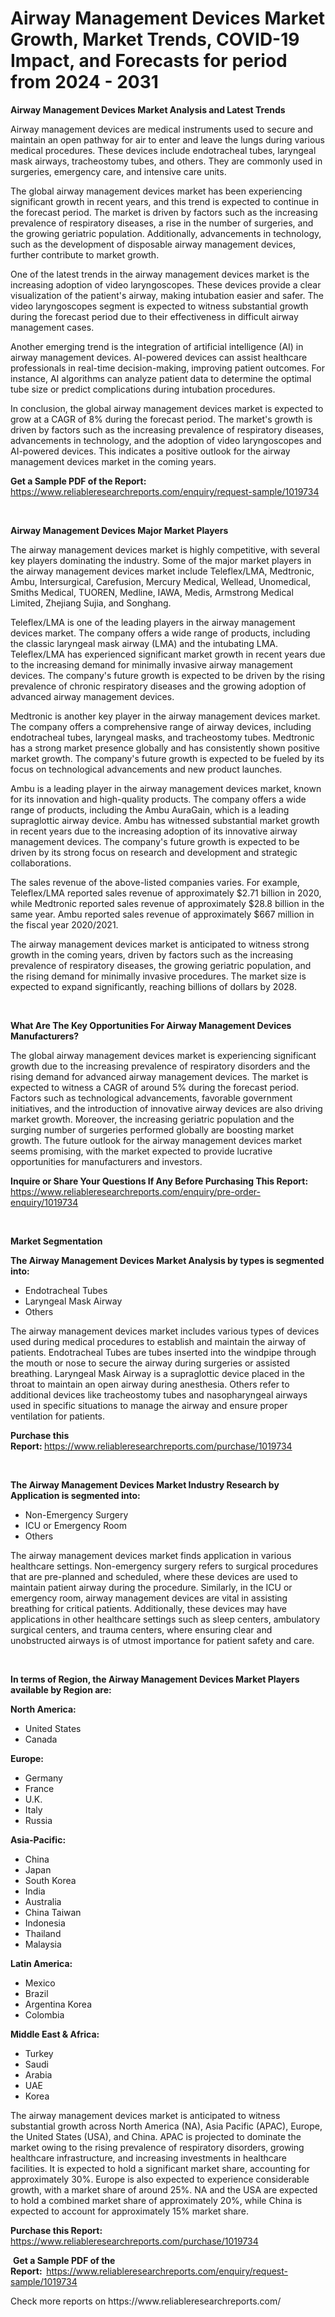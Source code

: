 <p><h1>Airway Management Devices Market Growth, Market Trends, COVID-19 Impact, and Forecasts for period from 2024 - 2031</h1></p><p><strong>Airway Management Devices Market Analysis and Latest Trends</strong></p>
<p><p>Airway management devices are medical instruments used to secure and maintain an open pathway for air to enter and leave the lungs during various medical procedures. These devices include endotracheal tubes, laryngeal mask airways, tracheostomy tubes, and others. They are commonly used in surgeries, emergency care, and intensive care units.</p><p>The global airway management devices market has been experiencing significant growth in recent years, and this trend is expected to continue in the forecast period. The market is driven by factors such as the increasing prevalence of respiratory diseases, a rise in the number of surgeries, and the growing geriatric population. Additionally, advancements in technology, such as the development of disposable airway management devices, further contribute to market growth.</p><p>One of the latest trends in the airway management devices market is the increasing adoption of video laryngoscopes. These devices provide a clear visualization of the patient's airway, making intubation easier and safer. The video laryngoscopes segment is expected to witness substantial growth during the forecast period due to their effectiveness in difficult airway management cases.</p><p>Another emerging trend is the integration of artificial intelligence (AI) in airway management devices. AI-powered devices can assist healthcare professionals in real-time decision-making, improving patient outcomes. For instance, AI algorithms can analyze patient data to determine the optimal tube size or predict complications during intubation procedures.</p><p>In conclusion, the global airway management devices market is expected to grow at a CAGR of 8% during the forecast period. The market's growth is driven by factors such as the increasing prevalence of respiratory diseases, advancements in technology, and the adoption of video laryngoscopes and AI-powered devices. This indicates a positive outlook for the airway management devices market in the coming years.</p></p>
<p><strong>Get a Sample PDF of the Report:&nbsp;</strong> <a href="https://www.reliableresearchreports.com/enquiry/request-sample/1019734">https://www.reliableresearchreports.com/enquiry/request-sample/1019734</a></p>
<p>&nbsp;</p>
<p><strong>Airway Management Devices Major Market Players</strong></p>
<p><p>The airway management devices market is highly competitive, with several key players dominating the industry. Some of the major market players in the airway management devices market include Teleflex/LMA, Medtronic, Ambu, Intersurgical, Carefusion, Mercury Medical, Wellead, Unomedical, Smiths Medical, TUOREN, Medline, IAWA, Medis, Armstrong Medical Limited, Zhejiang Sujia, and Songhang.</p><p>Teleflex/LMA is one of the leading players in the airway management devices market. The company offers a wide range of products, including the classic laryngeal mask airway (LMA) and the intubating LMA. Teleflex/LMA has experienced significant market growth in recent years due to the increasing demand for minimally invasive airway management devices. The company's future growth is expected to be driven by the rising prevalence of chronic respiratory diseases and the growing adoption of advanced airway management devices.</p><p>Medtronic is another key player in the airway management devices market. The company offers a comprehensive range of airway devices, including endotracheal tubes, laryngeal masks, and tracheostomy tubes. Medtronic has a strong market presence globally and has consistently shown positive market growth. The company's future growth is expected to be fueled by its focus on technological advancements and new product launches.</p><p>Ambu is a leading player in the airway management devices market, known for its innovation and high-quality products. The company offers a wide range of products, including the Ambu AuraGain, which is a leading supraglottic airway device. Ambu has witnessed substantial market growth in recent years due to the increasing adoption of its innovative airway management devices. The company's future growth is expected to be driven by its strong focus on research and development and strategic collaborations.</p><p>The sales revenue of the above-listed companies varies. For example, Teleflex/LMA reported sales revenue of approximately $2.71 billion in 2020, while Medtronic reported sales revenue of approximately $28.8 billion in the same year. Ambu reported sales revenue of approximately $667 million in the fiscal year 2020/2021.</p><p>The airway management devices market is anticipated to witness strong growth in the coming years, driven by factors such as the increasing prevalence of respiratory diseases, the growing geriatric population, and the rising demand for minimally invasive procedures. The market size is expected to expand significantly, reaching billions of dollars by 2028.</p></p>
<p>&nbsp;</p>
<p><strong>What Are The Key Opportunities For Airway Management Devices Manufacturers?</strong></p>
<p><p>The global airway management devices market is experiencing significant growth due to the increasing prevalence of respiratory disorders and the rising demand for advanced airway management devices. The market is expected to witness a CAGR of around 5% during the forecast period. Factors such as technological advancements, favorable government initiatives, and the introduction of innovative airway devices are also driving market growth. Moreover, the increasing geriatric population and the surging number of surgeries performed globally are boosting market growth. The future outlook for the airway management devices market seems promising, with the market expected to provide lucrative opportunities for manufacturers and investors.</p></p>
<p><strong>Inquire or Share Your Questions If Any Before Purchasing This Report:</strong> <a href="https://www.reliableresearchreports.com/enquiry/pre-order-enquiry/1019734">https://www.reliableresearchreports.com/enquiry/pre-order-enquiry/1019734</a></p>
<p>&nbsp;</p>
<p><strong>Market Segmentation</strong></p>
<p><strong>The Airway Management Devices Market Analysis by types is segmented into:</strong></p>
<p><ul><li>Endotracheal Tubes</li><li>Laryngeal Mask Airway</li><li>Others</li></ul></p>
<p><p>The airway management devices market includes various types of devices used during medical procedures to establish and maintain the airway of patients. Endotracheal Tubes are tubes inserted into the windpipe through the mouth or nose to secure the airway during surgeries or assisted breathing. Laryngeal Mask Airway is a supraglottic device placed in the throat to maintain an open airway during anesthesia. Others refer to additional devices like tracheostomy tubes and nasopharyngeal airways used in specific situations to manage the airway and ensure proper ventilation for patients.</p></p>
<p><strong>Purchase this Report:&nbsp;</strong><a href="https://www.reliableresearchreports.com/purchase/1019734">https://www.reliableresearchreports.com/purchase/1019734</a></p>
<p>&nbsp;</p>
<p><strong>The Airway Management Devices Market Industry Research by Application is segmented into:</strong></p>
<p><ul><li>Non-Emergency Surgery</li><li>ICU or Emergency Room</li><li>Others</li></ul></p>
<p><p>The airway management devices market finds application in various healthcare settings. Non-emergency surgery refers to surgical procedures that are pre-planned and scheduled, where these devices are used to maintain patient airway during the procedure. Similarly, in the ICU or emergency room, airway management devices are vital in assisting breathing for critical patients. Additionally, these devices may have applications in other healthcare settings such as sleep centers, ambulatory surgical centers, and trauma centers, where ensuring clear and unobstructed airways is of utmost importance for patient safety and care.</p></p>
<p>&nbsp;</p>
<p><strong>In terms of Region, the Airway Management Devices Market Players available by Region are:</strong></p>
<p>
    <p> <strong> North America: </strong>
        <ul>
            <li>United States</li>
            <li>Canada</li>
        </ul>
        </p> 
    <p> <strong> Europe: </strong>
        <ul>
            <li>Germany</li>
            <li>France</li>
            <li>U.K.</li>
            <li>Italy</li>
            <li>Russia</li>
        </ul>
        </p> 
    <p> <strong> Asia-Pacific: </strong>
        <ul>
            <li>China</li>
            <li>Japan</li>
            <li>South Korea</li>
            <li>India</li>
            <li>Australia</li>
            <li>China Taiwan</li>
            <li>Indonesia</li>
            <li>Thailand</li>
            <li>Malaysia</li>
        </ul>
        </p> 
    <p> <strong> Latin America: </strong>
        <ul>
            <li>Mexico</li>
            <li>Brazil</li>
            <li>Argentina Korea</li>
            <li>Colombia</li>
        </ul>
        </p> 
    <p> <strong> Middle East & Africa: </strong>
        <ul>
            <li>Turkey</li>
            <li>Saudi</li>
            <li>Arabia</li>
            <li>UAE</li>
            <li>Korea</li>
        </ul>
    </p>
    </p>
<p><p>The airway management devices market is anticipated to witness substantial growth across North America (NA), Asia Pacific (APAC), Europe, the United States (USA), and China. APAC is projected to dominate the market owing to the rising prevalence of respiratory disorders, growing healthcare infrastructure, and increasing investments in healthcare facilities. It is expected to hold a significant market share, accounting for approximately 30%. Europe is also expected to experience considerable growth, with a market share of around 25%. NA and the USA are expected to hold a combined market share of approximately 20%, while China is expected to account for approximately 15% market share.</p></p>
<p><strong>Purchase this Report: </strong><a href="https://www.reliableresearchreports.com/purchase/1019734">https://www.reliableresearchreports.com/purchase/1019734</a></p>
<p>&nbsp;<strong>Get a Sample PDF of the Report:&nbsp;&nbsp;</strong><a href="https://www.reliableresearchreports.com/enquiry/request-sample/1019734">https://www.reliableresearchreports.com/enquiry/request-sample/1019734</a></p>
<p><strong></strong></p>
<p>Check more reports on https://www.reliableresearchreports.com/</p>